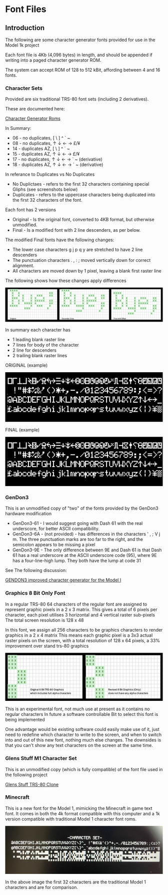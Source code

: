 # Font Files

## Introduction

The following are some character generator fonts provided for use in the Model 1k project

Each font file is 4Kb (4,096 bytes) in length, and should be appended if writing
into a paged character generator ROM. 

The system can accept ROM of 128 to 512 kBit, affording between 4 and 16 fonts.

### Character Sets

Provided are six traditional TRS-80 font sets (including 2 derivatives).

These are documented here: 

[Character Generator Roms](https://github.com/RetroStack/Character_Generator_ROMs/tree/main/TRS-80%20Model%201/Individual)

In Summary:
* 06 - no duplicates, [ \ ] ^ ` ~
* 08 - no duplicates, ↑ ↓ ← → £/¥
* 14 - duplicates AZ, [ \ ] ^ ` ~
* 15 - duplicates AZ, ↑ ↓ ← → £/¥
* 17 - no duplicates, ↑ ↓ ← → ` ~ (derivative)
* 18 - duplicates AZ, ↑ ↓ ← → ` ~ (derivative)

In referance to Duplicates vs No Duplicates
* No Duplictaes - refers to the first 32 characters containing special Gliphs (see screenshots below)
* Duplicates - refers to the uppercase characters being duplicated into the first 32 characters of the font. 

Each font has 2 versions
* Original - Is the original font, converted to 4KB format, but otherwise unmodified.
* Final - Is a modified font with 2 line descenders, as per below.

The modified Final fonts have the following changes:
* The lower case characters  g j p q y  are stretched to have 2 line descenders
* The punctuation characters  . , : ;  moved vertically down for correct alignment.
* All characters are moved down by 1 pixel, leaving a blank first raster line

The following shows how these changes apply differences

![Font Changes](Font-Changes.png)

In summary each character has 
* 1 leading blank raster line
* 7 lines for body of the character
* 2 line for descenders
* 2 trailing blank raster lines

ORIGINAL (example)

![Original Font](Font-Original.jpg)

FINAL (example)

![Final Font](Font-New.jpg)

### GenDon3

This is an unmodified copy of "two" of the fonts provided by the GenDon3 hardware modification

* GenDon3-61 - I would suggest going with Dash 61 with the real underscore, for better ASCII compatibility.
* GenDon3-6A - (not provided) - has differences in the characters ' , ; V j m. The three punctuation marks are too far to the right, and the semicolon appears to be missing a pixel
* GenDon3-9E - The only difference between 9E and Dash 61 is that Dash 61 has a real underscore at the ASCII underscore code (95), where 9E has a four-line-high lump. They both have the lump at code 31

See The following discussion:

[GENDON3 improved character generator for the Model I](https://forum.vcfed.org/index.php?threads/gendon3-improved-character-generator-for-the-model-i-discussion.59498)

### Graphics 8 Bit Only Font

In a regular TRS-80 64 characters of the regular font are assigned to represent graphic pixels in a 2 x 3 matrix.
This gives a total of 6 pixels per character, each pixel utilises 3 horizontal and 4 vertical raster sub-pixels
The total screen resolution is 128 x 48

In this font, we assign all 256 characters to be graphics characters to render graphics in a 2 x 4 matrix 
This means each graphic pixel is a 3x3 actual raster pixels on the screen, with a total resolution of
128 x 64 pixels, a 33% improvement over stand trs-80 graphics

![8Bit Grahics Font](./Font-Graphics.png)

This is an experimental font, not much use at present as it contains no regular characters
In future a software controllable Bit to select this font is being implemented

One advantage would be existing software could easily make use of it, just need to redefine which character 
to write to the screen, and when to switch into and out of this new font, nothing much else changes.
The downsides is that you can't show any text characters on the screen at the same time.

### Glens Stuff M1 Character Set

This is an unmodified copy (which is fully compatible) of the font file used in the following project

[Glens Stuff TRS-80 Clone](https://www.glensstuff.com/trs80/trs80.htm)

### Minecraft

This is a new font for the Model 1, mimicking the Minecraft in game text font. It comes in both the 4k format
compatible with this computer and a 1k version compatible with traditional Model 1 character font roms.

![Minecraft Font](./Minecraft_Image1.jpeg)

In the above image the first 32 characters are the traditional Model 1 characters and are for comparison.
